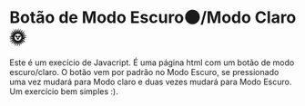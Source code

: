 # Botão de Modo Escuro🌑/Modo Claro 🌞
Este é um execício de Javacript. É uma página html com um botão de modo escuro/claro. O botão vem por padrão no Modo Escuro, se pressionado uma vez mudará para Modo claro e duas vezes mudará para Modo Escuro.
Um exercício bem simples :).
